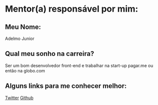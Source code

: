 # Mentor(a) responsável por mim:

## Meu Nome:

Adelmo Junior

## Qual meu sonho na carreira?

Ser um bom desenvolvedor front-end e trabalhar na start-up pagar.me ou então na globo.com


## Alguns links para me conhecer melhor:


[Twitter](https://twitter.com/adelmojnr)
[Github](https://github.com/adelmojnr)
